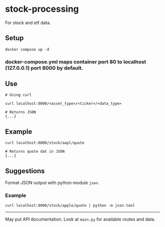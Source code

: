 
# stock-processing
For stock and etf data.

## Setup
    docker compose up -d


### docker-compose.yml maps container port 80 to localhost (127.0.0.1) port 8000 by default.

## Use
    # Using curl

    curl localhost:8000/<asset_type>/<ticker>/<data_type>

    # Returns JSON
    {...}

## Example
    curl localhost:8000/stock/aapl/quote

    # Returns quote dat in JSON
    {...}

## Suggestions
Format JSON output with python module `json`.

### Example
    curl localhost:8000/stock/apple/quote | python -m json.tool

---

May put API documentation. Look at `main.py` for available routes and data.